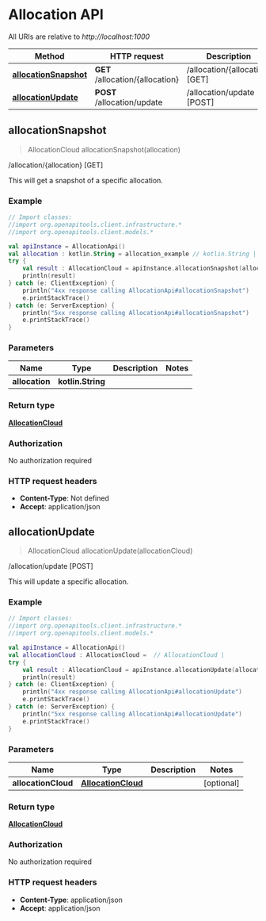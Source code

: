 # Allocation API

All URIs are relative to *http://localhost:1000*

Method | HTTP request | Description
------------- | ------------- | -------------
[**allocationSnapshot**](AllocationApi#allocationSnapshot) | **GET** /allocation/\{allocation\} | /allocation/\{allocation\} [GET]
[**allocationUpdate**](AllocationApi#allocationUpdate) | **POST** /allocation/update | /allocation/update [POST]


<a id="allocationSnapshot"></a>
## **allocationSnapshot**
> AllocationCloud allocationSnapshot(allocation)

/allocation/\{allocation\} [GET]

This will get a snapshot of a specific allocation.

### Example
```kotlin
// Import classes:
//import org.openapitools.client.infrastructure.*
//import org.openapitools.client.models.*

val apiInstance = AllocationApi()
val allocation : kotlin.String = allocation_example // kotlin.String | 
try {
    val result : AllocationCloud = apiInstance.allocationSnapshot(allocation)
    println(result)
} catch (e: ClientException) {
    println("4xx response calling AllocationApi#allocationSnapshot")
    e.printStackTrace()
} catch (e: ServerException) {
    println("5xx response calling AllocationApi#allocationSnapshot")
    e.printStackTrace()
}
```

### Parameters

Name | Type | Description  | Notes
------------- | ------------- | ------------- | -------------
 **allocation** | **kotlin.String**|  |

### Return type

[**AllocationCloud**](AllocationCloud)

### Authorization

No authorization required

### HTTP request headers

 - **Content-Type**: Not defined
 - **Accept**: application/json

<a id="allocationUpdate"></a>
## **allocationUpdate**
> AllocationCloud allocationUpdate(allocationCloud)

/allocation/update [POST]

This will update a specific allocation.

### Example
```kotlin
// Import classes:
//import org.openapitools.client.infrastructure.*
//import org.openapitools.client.models.*

val apiInstance = AllocationApi()
val allocationCloud : AllocationCloud =  // AllocationCloud | 
try {
    val result : AllocationCloud = apiInstance.allocationUpdate(allocationCloud)
    println(result)
} catch (e: ClientException) {
    println("4xx response calling AllocationApi#allocationUpdate")
    e.printStackTrace()
} catch (e: ServerException) {
    println("5xx response calling AllocationApi#allocationUpdate")
    e.printStackTrace()
}
```

### Parameters

Name | Type | Description  | Notes
------------- | ------------- | ------------- | -------------
 **allocationCloud** | [**AllocationCloud**](AllocationCloud)|  | [optional]

### Return type

[**AllocationCloud**](AllocationCloud)

### Authorization

No authorization required

### HTTP request headers

 - **Content-Type**: application/json
 - **Accept**: application/json

